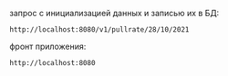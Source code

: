 запрос с инициализацией данных и записью их в БД:
```
http://localhost:8080/v1/pullrate/28/10/2021
```

фронт приложения:
```
http://localhost:8080
```